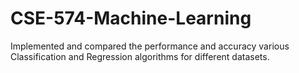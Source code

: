 # CSE-574-Machine-Learning
Implemented and compared the performance and accuracy various Classification and Regression algorithms for different datasets.
